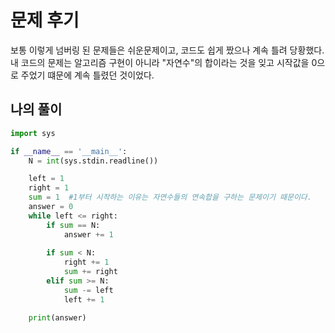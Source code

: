 # 문제 후기
보통 이렇게 넘버링 된 문제들은 쉬운문제이고, 코드도 쉽게 짰으나 계속 틀려 당황했다. 내 코드의 문제는 알고리즘 구현이 아니라 "자연수"의 합이라는 것을 잊고 시작값을 0으로 주었기 떄문에 계속 틀렸던 것이었다.

## 나의 풀이


```python
import sys

if __name__ == '__main__':
    N = int(sys.stdin.readline())

    left = 1
    right = 1
    sum = 1  #1부터 시작하는 이유는 자연수들의 연속합을 구하는 문제이기 때문이다.
    answer = 0
    while left <= right:
        if sum == N:
            answer += 1
            
        if sum < N:
            right += 1
            sum += right
        elif sum >= N:
            sum -= left
            left += 1

    print(answer)
```
